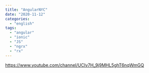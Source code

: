 ```yaml
---
title: "AngularNYC"
date: "2020-11-12"
categories:
  - "english"
tags:
  - "angular"
  - "ionic"
  - "JS"
  - "ngrx"
  - "rx"
---
```


https://www.youtube.com/channel/UCIv7H_9j9MHL5ghT6nqWmGQ
